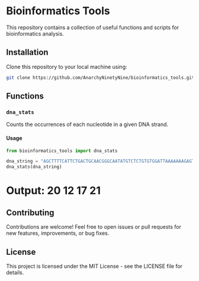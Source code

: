 # Bioinformatics Tools

This repository contains a collection of useful functions and scripts for bioinformatics analysis.

## Installation

Clone this repository to your local machine using:

```bash
git clone https://github.com/AnarchyNinetyNine/bioinformatics_tools.git
```

## Functions

### `dna_stats`

Counts the occurrences of each nucleotide in a given DNA strand.

#### Usage

```python
from bioinformatics_tools import dna_stats

dna_string = "AGCTTTTCATTCTGACTGCAACGGGCAATATGTCTCTGTGTGGATTAAAAAAAGAGTGTCTGATAGCAGC"
dna_stats(dna_string)
```
# Output: 20 12 17 21

## Contributing

Contributions are welcome! Feel free to open issues or pull requests for new features, improvements, or bug fixes.

## License

This project is licensed under the MIT License - see the LICENSE file for details.
